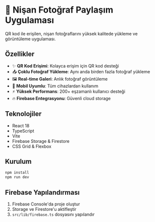 # 📸 Nişan Fotoğraf Paylaşım Uygulaması

QR kod ile erişilen, nişan fotoğraflarını yüksek kalitede yükleme ve görüntüleme uygulaması.

## Özellikler

- ✨ **QR Kod Erişimi**: Kolayca erişim için QR kod desteği
- 📤 **Çoklu Fotoğraf Yükleme**: Aynı anda birden fazla fotoğraf yükleme
- 🖼️ **Real-time Galeri**: Anlık fotoğraf görüntüleme
- 📱 **Mobil Uyumlu**: Tüm cihazlardan kullanım
- ⚡ **Yüksek Performans**: 200+ eşzamanlı kullanıcı desteği
- 🔥 **Firebase Entegrasyonu**: Güvenli cloud storage

## Teknolojiler

- React 18
- TypeScript
- Vite
- Firebase Storage & Firestore
- CSS Grid & Flexbox

## Kurulum

```bash
npm install
npm run dev
```

## Firebase Yapılandırması

1. Firebase Console'da proje oluştur
2. Storage ve Firestore'u aktifleştir
3. `src/lib/firebase.ts` dosyasını yapılandır
